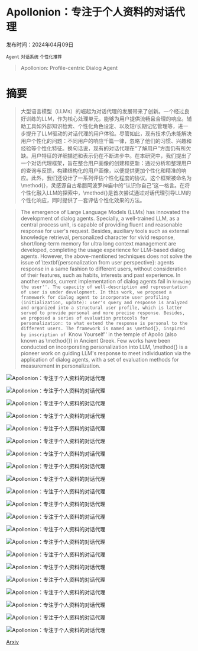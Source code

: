 # Apollonion：专注于个人资料的对话代理

发布时间：2024年04月09日

`Agent` `对话系统` `个性化推荐`

> Apollonion: Profile-centric Dialog Agent

# 摘要

> 大型语言模型（LLMs）的崛起为对话代理的发展带来了创新。一个经过良好训练的LLM，作为核心处理单元，能够为用户提供流畅且合理的响应。辅助工具如外部知识检索、个性化角色设定、以及短/长期记忆管理等，进一步提升了LLM驱动的对话代理的用户体验。尽管如此，现有技术仍未能解决用户个性化的问题：不同用户的响应千篇一律，忽略了他们的习惯、兴趣和经验等个性化特征。换句话说，现有的对话代理在“了解用户”方面仍有所欠缺。用户特征的详细描述和表示仍在不断进步中。在本研究中，我们提出了一个对话代理框架，旨在整合用户画像的创建和更新：通过分析和整理用户的查询与反馈，构建结构化的用户画像，以便提供更加个性化和精准的响应。此外，我们还设计了一系列评估个性化程度的协议。这个框架被命名为\method{}，灵感源自古希腊阿波罗神庙中的“认识你自己”这一格言。在将个性化融入LLM的探索中，\method{}是首次尝试通过对话代理引导LLM的个性化响应，同时提供了一套评估个性化效果的方法。

> The emergence of Large Language Models (LLMs) has innovated the development of dialog agents. Specially, a well-trained LLM, as a central process unit, is capable of providing fluent and reasonable response for user's request. Besides, auxiliary tools such as external knowledge retrieval, personalized character for vivid response, short/long-term memory for ultra long context management are developed, completing the usage experience for LLM-based dialog agents. However, the above-mentioned techniques does not solve the issue of \textbf{personalization from user perspective}: agents response in a same fashion to different users, without consideration of their features, such as habits, interests and past experience. In another words, current implementation of dialog agents fail in ``knowing the user''. The capacity of well-description and representation of user is under development. In this work, we proposed a framework for dialog agent to incorporate user profiling (initialization, update): user's query and response is analyzed and organized into a structural user profile, which is latter served to provide personal and more precise response. Besides, we proposed a series of evaluation protocols for personalization: to what extend the response is personal to the different users.
  The framework is named as \method{}, inspired by inscription of ``Know Yourself'' in the temple of Apollo (also known as \method{}) in Ancient Greek. Few works have been conducted on incorporating personalization into LLM, \method{} is a pioneer work on guiding LLM's response to meet individuation via the application of dialog agents, with a set of evaluation methods for measurement in personalization.

![Apollonion：专注于个人资料的对话代理](../../../paper_images/2404.08692/logo2.png)

![Apollonion：专注于个人资料的对话代理](../../../paper_images/2404.08692/x1.png)

![Apollonion：专注于个人资料的对话代理](../../../paper_images/2404.08692/x2.png)

![Apollonion：专注于个人资料的对话代理](../../../paper_images/2404.08692/x3.png)

![Apollonion：专注于个人资料的对话代理](../../../paper_images/2404.08692/x4.png)

![Apollonion：专注于个人资料的对话代理](../../../paper_images/2404.08692/x5.png)

![Apollonion：专注于个人资料的对话代理](../../../paper_images/2404.08692/x6.png)

![Apollonion：专注于个人资料的对话代理](../../../paper_images/2404.08692/x7.png)

![Apollonion：专注于个人资料的对话代理](../../../paper_images/2404.08692/x8.png)

![Apollonion：专注于个人资料的对话代理](../../../paper_images/2404.08692/x9.png)

![Apollonion：专注于个人资料的对话代理](../../../paper_images/2404.08692/x10.png)

![Apollonion：专注于个人资料的对话代理](../../../paper_images/2404.08692/x11.png)

![Apollonion：专注于个人资料的对话代理](../../../paper_images/2404.08692/x12.png)

![Apollonion：专注于个人资料的对话代理](../../../paper_images/2404.08692/x13.png)

![Apollonion：专注于个人资料的对话代理](../../../paper_images/2404.08692/x14.png)

![Apollonion：专注于个人资料的对话代理](../../../paper_images/2404.08692/x15.png)

![Apollonion：专注于个人资料的对话代理](../../../paper_images/2404.08692/x16.png)

![Apollonion：专注于个人资料的对话代理](../../../paper_images/2404.08692/x17.png)

![Apollonion：专注于个人资料的对话代理](../../../paper_images/2404.08692/x18.png)

![Apollonion：专注于个人资料的对话代理](../../../paper_images/2404.08692/x19.png)

![Apollonion：专注于个人资料的对话代理](../../../paper_images/2404.08692/x20.png)

[Arxiv](https://arxiv.org/abs/2404.08692)